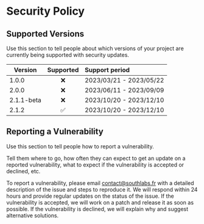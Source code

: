 # Security Policy

## Supported Versions

Use this section to tell people about which versions of your project are
currently being supported with security updates.

| Version    |     Supported      | Support period          |
|------------|:------------------:|:------------------------|
| 1.0.0      |        :x:         | 2023/03/21 - 2023/05/22 |
| 2.0.0      |        :x:         | 2023/06/11 - 2023/09/09 |
| 2.1.1-beta |        :x:         | 2023/10/20 - 2023/12/10 |
| 2.1.2      | :white_check_mark: | 2023/10/20 - 2023/12/10 |

## Reporting a Vulnerability

Use this section to tell people how to report a vulnerability.

Tell them where to go, how often they can expect to get an update on a
reported vulnerability, what to expect if the vulnerability is accepted or
declined, etc.

To report a vulnerability, please email contact@southlabs.fr with a detailed description of the issue and steps to reproduce it. We will respond within 24 hours and provide regular updates on the status of the issue. If the vulnerability is accepted, we will work on a patch and release it as soon as possible. If the vulnerability is declined, we will explain why and suggest alternative solutions.
